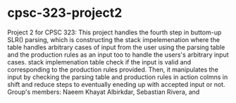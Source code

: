 # cpsc-323-project2
Project 2 for CPSC 323:
This project handles the fourth step in buttom-up SLR() parsing, which is constructing the stack impelemenation where the table handles arbitrary cases of input from the user using the parsing table and the production rules as an input too to handle the users's arbitrary input cases. stack implemenation table check if the input is valid and corresponding to the production rules provided. Then, it manipulates the input by checking the parsing table and production rules in action colmns in shift and reduce steps to eventually eneding up with accepted input or not.
Group's members: Naeem Khayat Albirkdar, Sebastian Rivera, and  
